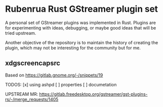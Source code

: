 Rubenrua Rust GStreamer plugin set
====================================

A personal set of GStreamer plugins was implemented in Rust. Plugins
are for experimenting with ideas, debugging, or maybe good ideas that
will be tried upstream.

Another objective of the repository is to maintain the history of
creating the plugin, which may not be interesting for the community
but for me.


xdgscreencapsrc
---------------

Based on https://gitlab.gnome.org/-/snippets/19


TODOS:
[x] using ashpd
[ ] properties
[ ] documetation



UPSTREAM MR: https://gitlab.freedesktop.org/gstreamer/gst-plugins-rs/-/merge_requests/1405
